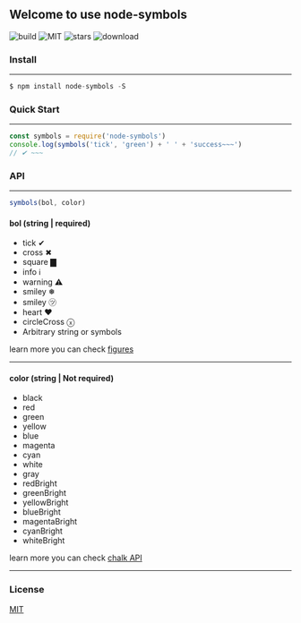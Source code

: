 ## Welcome to use node-symbols
![build](https://img.shields.io/travis/rust-lang/rust.svg)
![MIT](https://img.shields.io/dub/l/vibe-d.svg)
![stars](https://img.shields.io/amo/stars/dustman.svg)
![download](https://img.shields.io/npm/dt/node-symbols.svg)
### Install

------

```js
$ npm install node-symbols -S
```

### Quick Start

------

```js
const symbols = require('node-symbols')
console.log(symbols('tick', 'green') + ' ' + 'success~~~')
// ✔ ~~~
```
### API

------

```js
symbols(bol, color)
```

#### bol (string | required)
* tick ✔
* cross ✖
* square ▇
* info ℹ
* warning ⚠
* smiley ❅
* smiley ㋡
* heart ♥
* circleCross ⓧ
* Arbitrary string or symbols

learn more you can check [figures](https://www.npmjs.com/package/figures)

------

#### color (string | Not required)
* black
* red
* green
* yellow
* blue
* magenta
* cyan
* white
* gray
* redBright
* greenBright
* yellowBright
* blueBright
* magentaBright
* cyanBright
* whiteBright

learn more you can check [chalk API](https://www.npmjs.com/package/chalk)

------

### License
[MIT](https://github.com/yyhappynice/node-symbols/blob/master/LICENSE)